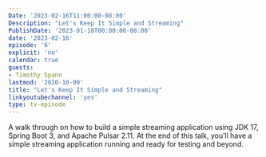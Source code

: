 ```yaml
---
Date: '2023-02-16T11:00:00-08:00'
Description: "Let's Keep It Simple and Streaming"
PublishDate: '2023-01-18T00:00:00-08:00'
date: '2023-02-16'
episode: '6'
explicit: 'no'
calendar: true
guests:
- Timothy Spann
lastmod: '2020-10-09'
title: "Let's Keep It Simple and Streaming"
linkyoutubechannel: 'yes'
type: tv-episode
---
```


A walk through on how to build a simple streaming application using JDK 17, Spring Boot 3, and Apache Pulsar 2.11.  At the end of this talk, you’ll have a simple streaming application running and ready for testing and beyond.
